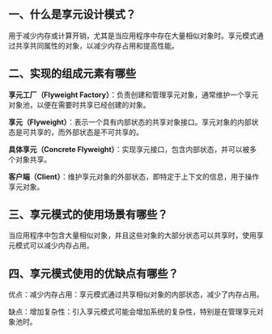 ## 一、什么是享元设计模式？

用于减少内存或计算开销，尤其是当应用程序中存在大量相似对象时。享元模式通过共享共同属性的对象，以减少内存占用和提高性能。

## 二、实现的组成元素有哪些

**享元工厂（Flyweight Factory）**：负责创建和管理享元对象，通常维护一个享元对象池，以便在需要时共享已经创建的对象。

**享元（Flyweight）**：表示一个具有内部状态的共享对象接口。享元对象的内部状态是可共享的，而外部状态是不可共享的。

**具体享元（Concrete Flyweight）**：实现享元接口，包含内部状态，并可以被多个对象共享。

**客户端（Client）**：维护享元对象的外部状态，即特定于上下文的信息，用于操作享元对象。

## 三、享元模式的使用场景有哪些？

当应用程序中包含大量相似对象，并且这些对象的大部分状态可以共享时，使用享元模式可以减少内存占用。

## 四、享元模式使用的优缺点有哪些？

优点：减少内存占用：享元模式通过共享相似对象的内部状态，减少了内存占用。

缺点：增加复杂性：引入享元模式可能会增加系统的复杂性，特别是在管理享元对象池时。